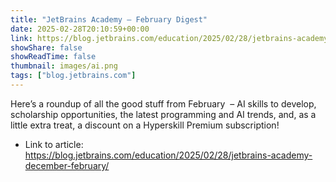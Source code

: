 ```yaml
---
title: "JetBrains Academy – February Digest"
date: 2025-02-28T20:10:59+00:00
link: https://blog.jetbrains.com/education/2025/02/28/jetbrains-academy-december-february/
showShare: false
showReadTime: false
thumbnail: images/ai.png
tags: ["blog.jetbrains.com"]
---
```

Here’s a roundup of all the good stuff from February  – AI skills to develop, scholarship opportunities, the latest programming and AI trends, and, as a little extra treat, a discount on a Hyperskill Premium subscription!

- Link to article: https://blog.jetbrains.com/education/2025/02/28/jetbrains-academy-december-february/